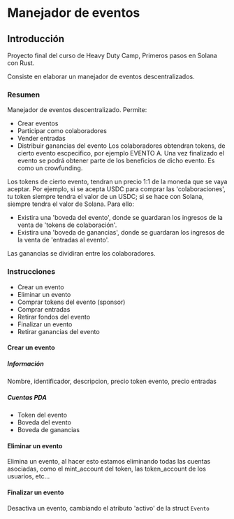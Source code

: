 # Manejador de eventos
## Introducción
Proyecto final del curso de Heavy Duty Camp, Primeros pasos en Solana con Rust.

Consiste en elaborar un manejador de eventos descentralizados.
### Resumen
Manejador de eventos descentralizado. Permite:
- Crear eventos
- Participar como colaboradores
- Vender entradas
- Distribuir ganancias del evento
Los colaboradores obtendran tokens, de cierto evento escpecifico, por ejemplo EVENTO A. Una vez finalizado el evento se podrá obtener parte de los beneficios de dicho evento.
Es como un crowfunding.

Los tokens de cierto evento, tendran un precio 1:1 de la moneda que se vaya aceptar. Por ejemplo, si se acepta USDC para comprar las 'colaboraciones', tu token siempre tendra el valor de un USDC; si se hace con Solana, siempre tendra el valor de Solana.
Para ello:
- Existira una 'boveda del evento', donde se guardaran los ingresos de la venta de 'tokens de colaboración'.
- Existira una 'boveda de ganancias', donde se guardaran los ingresos de la venta de 'entradas al evento'.

Las ganancias se dividiran entre los colaboradores.
### Instrucciones
- Crear un evento
- Eliminar un evento
- Comprar tokens del evento (sponsor)
- Comprar entradas
- Retirar fondos del evento
- Finalizar un evento
- Retirar ganancias del evento
#### Crear un evento
##### Información
Nombre, identificador, descripcion, precio token evento, precio entradas
##### Cuentas PDA
- Token del evento
- Boveda del evento
- Boveda de ganancias

#### Eliminar un evento
Elimina un evento, al hacer esto estamos eliminando todas las cuentas asociadas, como el mint_account del token, las token_account de los usuarios, etc...
#### Finalizar un evento
Desactiva un evento, cambiando el atributo 'activo' de la struct `Evento`
